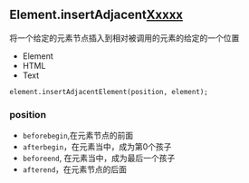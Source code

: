 

## Element.insertAdjacent[Xxxxx]()
将一个给定的元素节点插入到相对被调用的元素的给定的一个位置
- Element
- HTML
- Text

```
element.insertAdjacentElement(position, element);
```
### position
- `beforebegin`,在元素节点的前面
- `afterbegin`，在元素当中，成为第0个孩子
- `beforeend`, 在元素当中，成为最后一个孩子
- `afterend`，在元素节点的后面
